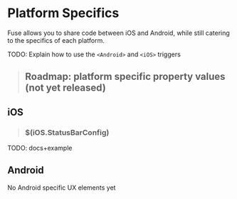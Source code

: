 # Platform Specifics

Fuse allows you to share code between iOS and Android, while still catering to the specifics of each platform.

TODO: Explain how to use the `<Android>` and `<iOS>` triggers

> ## Roadmap: platform specific property values (not yet released)


## iOS

> ### $(iOS.StatusBarConfig)

TODO: docs+example

## Android

No Android specific UX elements yet

